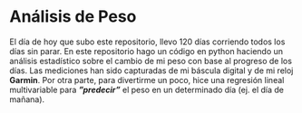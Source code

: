 # Análisis de Peso

El día de hoy que subo este repositorio, llevo 120 días corriendo todos los días sin parar. En este repositorio hago un código en python haciendo un análisis estadístico sobre el cambio de mi peso con base al progreso de los días. Las mediciones han sido capturadas de mi báscula digital y de mi reloj **Garmin**. 
Por otra parte, para divertirme un poco, hice una regresión lineal multivariable para ***”predecir”*** el peso en un determinado día (ej. el día de mañana). 
